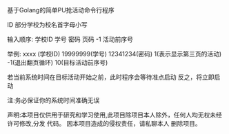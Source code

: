 基于Golang的简单PU抢活动命令行程序

ID 部分学校为校名首字母小写

输入顺序:
学校ID
学号
密码
页码
-1
活动前序号

举例:
xxxx (学校ID)
19999999(学号)
12341234(密码)
1(表示显示第三页的活动)
-1(退出翻页循环)
10(目标活动前序号)

若当前系统时间在目标活动开始之前，此时程序会等待准点启动
反之，将立即启动

注:务必保证你的系统时间准确无误

声明:本项目仅供用于研究和学习使用,此项目除项目本人除外，任何人均无权未经许可修改,分发 代码。
     因本项目造成的侵权责任，请私聊本人 删除项目。

